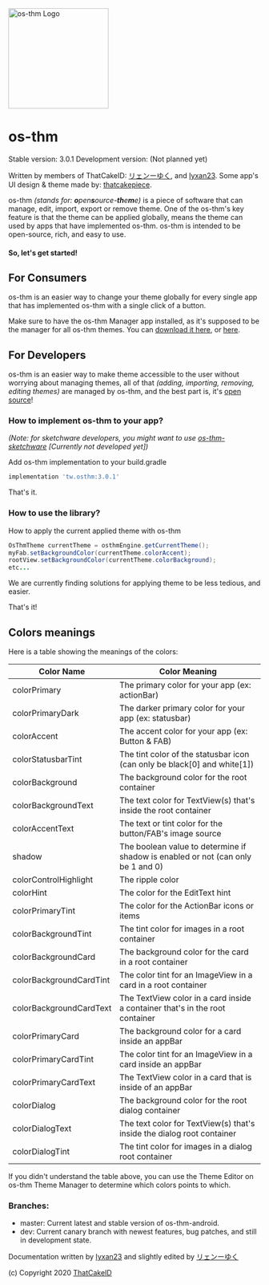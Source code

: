 <img src="https://thatcakeid.com/assets/images/osthmlogo.png" alt="os-thm Logo" width="200"/>

 # os-thm
 Stable version: 3.0.1
 Development version: (Not planned yet)

 Written by members of ThatCakeID: [リェンーゆく](https://github.com/ryenyuku), and [Iyxan23](https://github.com/Iyxan23).
 Some app's UI design & theme made by: [thatcakepiece](https://github.com/thatcakepiece).

 os-thm _(stands for: **o**pen**s**ource-**th**e**m**e)_ is a piece of software that can manage, edit, import, export or remove theme. One of the os-thm's key feature is that the theme can be applied globally, means the theme can used by apps that have implemented os-thm.
 os-thm is intended to be open-source, rich, and easy to use.

 #### So, let's get started!

 ## For Consumers
 os-thm is an easier way to change your theme globally for every single app that has implemented os-thm with a single click of a button.

 Make sure to have the os-thm Manager app installed, as it's supposed to be the manager for all os-thm themes. You can [download it here](https://github.com/ThatCakeID/os-thm-android/releases), or [here](https://os-thm.thatcakeid.com).

 ## For Developers
 os-thm is an easier way to make theme accessible to the user without worrying about managing themes, all of that _(adding, importing, removing, editing themes)_ are managed by os-thm, and the best part is, it's [open source](https://github.com/ThatCakeID/os-thm-android)!

 ### How to implement os-thm to your app?

 _(Note: for sketchware developers, you might want to use [os-thm-sketchware](https://github.com/ThatCakeID/os-thm-sketchware) [Currently not developed yet])_

 Add os-thm implementation to your build.gradle
 ```gradle
 implementation 'tw.osthm:3.0.1'
 ```
 That's it.

 ### How to use the library?
 How to apply the current applied theme with os-thm
 ```java
 OsThmTheme currentTheme = osthmEngine.getCurrentTheme();
 myFab.setBackgroundColor(currentTheme.colorAccent);
 rootView.setBackgroundColor(currentTheme.colorBackground);
 etc...
 ```
 We are currently finding solutions for applying theme to be less tedious, and easier.

 That's it!

 ## Colors meanings

 Here is a table showing the meanings of the colors:

 |Color Name             |Color Meaning                                                                   |
 |-----------------------|--------------------------------------------------------------------------------|
 |colorPrimary           |The primary color for your app (ex: actionBar)                                  |
 |colorPrimaryDark       |The darker primary color for your app (ex: statusbar)                           |
 |colorAccent            |The accent color for your app (ex: Button & FAB)                                |
 |colorStatusbarTint     |The tint color of the statusbar icon (can only be black[0] and white[1])        |
 |colorBackground        |The background color for the root container                                     |
 |colorBackgroundText    |The text color for TextView(s) that's inside the root container                 |
 |colorAccentText        |The text or tint color for the button/FAB's image source                        |
 |shadow                 |The boolean value to determine if shadow is enabled or not (can only be 1 and 0)|
 |colorControlHighlight  |The ripple color                                                                |
 |colorHint              |The color for the EditText hint                                                 |
 |colorPrimaryTint       |The color for the ActionBar icons or items                                      |
 |colorBackgroundTint    |The tint color for images in a root container                                        |
 |colorBackgroundCard    |The background color for the card in a root container                           |
 |colorBackgroundCardTint|The color tint for an ImageView in a card in a root container                   |
 |colorBackgroundCardText|The TextView color in a card inside a container that's in the root container    |
 |colorPrimaryCard       |The background color for a card inside an appBar                                |
 |colorPrimaryCardTint   |The color tint for an ImageView in a card inside an appBar                      |
 |colorPrimaryCardText   |The TextView color in a card that is inside of an appBar                        |
 |colorDialog            |The background color for the root dialog container                              |
 |colorDialogText        |The text color for TextView(s) that's inside the dialog root container          |
 |colorDialogTint        |The tint color for images in a dialog root container                            |


 If you didn't understand the table above, you can use the Theme Editor on os-thm Theme Manager to determine which colors points to which.

### Branches:
 - master: Current latest and stable version of os-thm-android.
 - dev: Current canary branch with newest features, bug patches, and still in development state.

 Documentation written by [Iyxan23](https://github.com/Iyxan23) and slightly edited by [リェンーゆく](https://github.com/ryenyuku)

 (c) Copyright 2020 [ThatCakeID](https://github.com/ThatCakeID)

